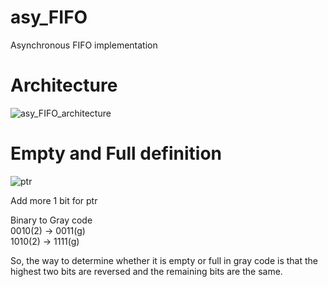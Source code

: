 # asy_FIFO
Asynchronous FIFO implementation

# Architecture
![asy_FIFO_architecture](https://github.com/Kai-Dun/asy_FIFO/assets/93189715/db89d3ce-dfd7-4559-b1cc-8fe71f9b537b)


# Empty and Full definition
![ptr](https://github.com/Kai-Dun/asy_FIFO/assets/93189715/d436493a-07e6-4327-acba-94011b421f6f)

Add more 1 bit for ptr  

Binary to Gray code  
0010(2) -> 0011(g)  
1010(2) -> 1111(g)  

So, the way to determine whether it is empty or full in gray code is that the highest two bits are reversed and the remaining bits are the same.
